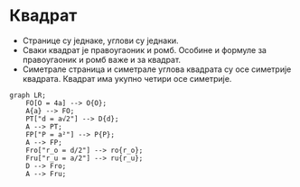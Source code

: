 # Квадрат

- Странице су једнаке, углови су једнаки.
- Сваки квадрат је правоугаоник и ромб. Особине и формуле за правоугаоник и ромб важе и за квадрат.
- Симетрале страница и симетрале углова квадрата су осе симетрије квадрата. Квадрат има укупно четири осе симетрије.

```mermaid
graph LR;
    FO[O = 4a] --> O{O};
    A{a} --> FO;
    PT["d = a√2"] --> D{d};
    A --> PT;
    FP["P = a²"] --> P{P};
    A --> FP;
    Fro["r_o = d/2"] --> ro{r_o};
    Fru["r_u = a/2"] --> ru{r_u};
    D --> Fro;
    A --> Fru;
```
